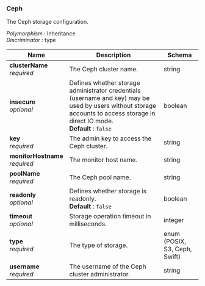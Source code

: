 
<a name="ceph"></a>
### Ceph
The Ceph storage configuration.

*Polymorphism* : Inheritance  
*Discriminator* : type


|Name|Description|Schema|
|---|---|---|
|**clusterName**  <br>*required*|The Ceph cluster name.|string|
|**insecure**  <br>*optional*|Defines whether storage administrator credentials (username and key) may be used by users without storage accounts to access storage in direct IO mode.  <br>**Default** : `false`|boolean|
|**key**  <br>*required*|The admin key to access the Ceph cluster.|string|
|**monitorHostname**  <br>*required*|The monitor host name.|string|
|**poolName**  <br>*required*|The Ceph pool name.|string|
|**readonly**  <br>*optional*|Defines whether storage is readonly.  <br>**Default** : `false`|boolean|
|**timeout**  <br>*optional*|Storage operation timeout in milliseconds.|integer|
|**type**  <br>*required*|The type of storage.|enum (POSIX, S3, Ceph, Swift)|
|**username**  <br>*required*|The username of the Ceph cluster administrator.|string|



